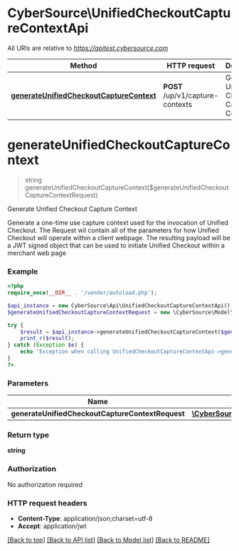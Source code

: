 # CyberSource\UnifiedCheckoutCaptureContextApi

All URIs are relative to *https://apitest.cybersource.com*

Method | HTTP request | Description
------------- | ------------- | -------------
[**generateUnifiedCheckoutCaptureContext**](UnifiedCheckoutCaptureContextApi.md#generateUnifiedCheckoutCaptureContext) | **POST** /up/v1/capture-contexts | Generate Unified Checkout Capture Context


# **generateUnifiedCheckoutCaptureContext**
> string generateUnifiedCheckoutCaptureContext($generateUnifiedCheckoutCaptureContextRequest)

Generate Unified Checkout Capture Context

Generate a one-time use capture context used for the invocation of Unified Checkout. The Request wil contain all of the parameters for how Unified Checkout will operate within a client webpage. The resulting payload will be a JWT signed object that can be used to initiate Unified Checkout within a merchant web page

### Example
```php
<?php
require_once(__DIR__ . '/vendor/autoload.php');

$api_instance = new CyberSource\Api\UnifiedCheckoutCaptureContextApi();
$generateUnifiedCheckoutCaptureContextRequest = new \CyberSource\Model\GenerateUnifiedCheckoutCaptureContextRequest(); // \CyberSource\Model\GenerateUnifiedCheckoutCaptureContextRequest | 

try {
    $result = $api_instance->generateUnifiedCheckoutCaptureContext($generateUnifiedCheckoutCaptureContextRequest);
    print_r($result);
} catch (Exception $e) {
    echo 'Exception when calling UnifiedCheckoutCaptureContextApi->generateUnifiedCheckoutCaptureContext: ', $e->getMessage(), PHP_EOL;
}
?>
```

### Parameters

Name | Type | Description  | Notes
------------- | ------------- | ------------- | -------------
 **generateUnifiedCheckoutCaptureContextRequest** | [**\CyberSource\Model\GenerateUnifiedCheckoutCaptureContextRequest**](../Model/GenerateUnifiedCheckoutCaptureContextRequest.md)|  |

### Return type

**string**

### Authorization

No authorization required

### HTTP request headers

 - **Content-Type**: application/json;charset=utf-8
 - **Accept**: application/jwt

[[Back to top]](#) [[Back to API list]](../../README.md#documentation-for-api-endpoints) [[Back to Model list]](../../README.md#documentation-for-models) [[Back to README]](../../README.md)

